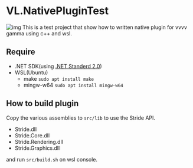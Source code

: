 VL.NativePluginTest
===========================
![img](https://i.imgur.com/AYkZrio.png)
This is a test project that show how to written native plugin for vvvv gamma using c++ and wsl.

Require
---------------------------
- .NET SDK(using [.NET Standerd 2.0](https://thegraybook.vvvv.org/reference/extending/writing-nodes.html))
- WSL(Ubuntu)
  - make `sudo apt install make`
  - mingw-w64 `sudo apt install mingw-w64`

How to build plugin
---------------------------
Copy the various assemblies to `src/lib` to use the Stride API.
  - Stride.dll
  - Stride.Core.dll
  - Stride.Rendering.dll
  - Stride.Graphics.dll  

and run `src/build.sh` on wsl console.